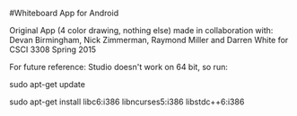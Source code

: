 #Whiteboard App for Android

Original App (4 color drawing, nothing else) made in collaboration with: Devan Birmingham, Nick Zimmerman, Raymond Miller and Darren White for CSCI 3308 Spring 2015


For future reference: Studio doesn't work on 64 bit, so run:

sudo apt-get update

sudo apt-get install libc6:i386 libncurses5:i386 libstdc++6:i386

